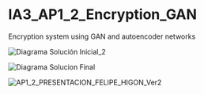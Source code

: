 # IA3_AP1_2_Encryption_GAN
Encryption system using GAN and autoencoder networks

![Diagrama Solución Inicial_2](https://user-images.githubusercontent.com/73382103/111912719-34637880-8a6b-11eb-9fa0-24052a782d83.png)

![Diagrama Solucion Final](https://user-images.githubusercontent.com/73382103/111912740-434a2b00-8a6b-11eb-82c6-fb7ad09e1cdd.png)


![AP1_2_PRESENTACION_FELIPE_HIGON_Ver2](https://user-images.githubusercontent.com/73382103/111912785-81dfe580-8a6b-11eb-8ac8-0326e6794c8e.gif)
